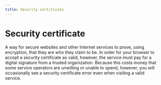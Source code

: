 ```yaml
---
title: Security certificate
---
```

# Security certificate

A way for secure websites and other Internet services to prove, using encryption, that they are who they claim to be. In order for your browser to accept a security certificate as valid, however, the service must pay for a digital signature from a trusted organization. Because this costs money that some service operators are unwilling or unable to spend, however, you will occasionally see a security certificate error even when visiting a valid service.